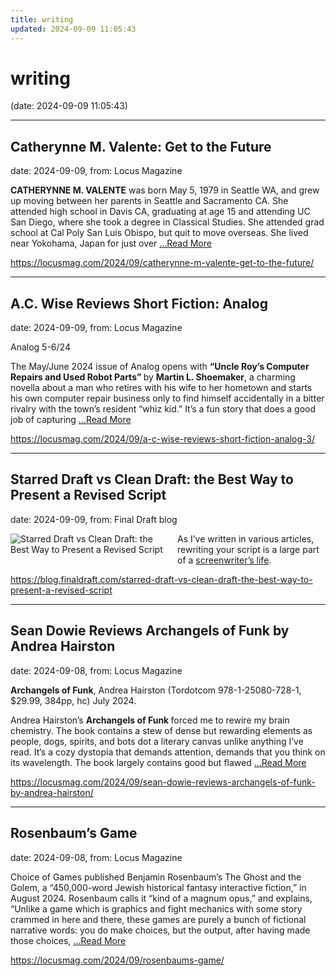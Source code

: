 ```yaml
---
title: writing
updated: 2024-09-09 11:05:43
---
```


# writing

(date: 2024-09-09 11:05:43)

---

## Catherynne M. Valente: Get to the Future

date: 2024-09-09, from: Locus Magazine

<p>
<strong>CATHERYNNE M. VALENTE</strong> was born May 5, 1979 in Seattle WA, and grew up moving between her parents in Seattle and Sacramento CA. She attended high school in Davis CA, graduating at age 15 and attending UC San Diego, where she took a degree in Classical Studies. She attended grad school at Cal Poly San Luis Obispo, but quit to move overseas. She lived near Yokohama, Japan for just over  <a href="https://locusmag.com/2024/09/catherynne-m-valente-get-to-the-future/" class="read-more">...Read More </a></p> 

<https://locusmag.com/2024/09/catherynne-m-valente-get-to-the-future/>

---

## A.C. Wise Reviews Short Fiction: Analog

date: 2024-09-09, from: Locus Magazine

<p>Analog 5-6/24</p>
<p>The May/June 2024 issue of Analog opens with <strong>“Uncle Roy’s Computer Repairs and Used Robot Parts” </strong>by <strong>Martin L. Shoemaker</strong>, a charming novella about a man who retires with his wife to her hometown and starts his own computer repair business only to find himself accidentally in a bitter rivalry with the town’s resident “whiz kid.” It’s a fun story that does a good job of capturing  <a href="https://locusmag.com/2024/09/a-c-wise-reviews-short-fiction-analog-3/" class="read-more">...Read More </a></p> 

<https://locusmag.com/2024/09/a-c-wise-reviews-short-fiction-analog-3/>

---

## Starred Draft vs Clean Draft: the Best Way to Present a Revised Script

date: 2024-09-09, from: Final Draft blog

<div class="hs-featured-image-wrapper"> 
 <a href="https://blog.finaldraft.com/starred-draft-vs-clean-draft-the-best-way-to-present-a-revised-script" title="" class="hs-featured-image-link"> <img src="https://blog.finaldraft.com/hubfs/clean%20draft-1.png" alt="Starred Draft vs Clean Draft: the Best Way to Present a Revised Script" class="hs-featured-image" style="width:auto !important; max-width:50%; float:left; margin:0 15px 15px 0;"> </a> 
</div> 
<p>As I’ve written in various articles, rewriting your script is a large part of a <a href="https://blog.finaldraft.com/what-does-the-life-of-a-screenwriter-look-like">screenwriter’s life</a>.</p> 

<https://blog.finaldraft.com/starred-draft-vs-clean-draft-the-best-way-to-present-a-revised-script>

---

## Sean Dowie Reviews Archangels of Funk by Andrea Hairston

date: 2024-09-08, from: Locus Magazine

<p><strong>Archangels of Funk</strong>, Andrea Hairston (Tor­dotcom 978-1-25080-728-1, $29.99, 384pp, hc) July 2024.</p>
<p>Andrea Hairston’s <strong>Archangels of Funk </strong>forced me to rewire my brain chemistry. The book contains a stew of dense but rewarding elements as people, dogs, spirits, and bots dot a literary canvas unlike anything I’ve read. It’s a cozy dystopia that demands attention, demands that you think on its wavelength. The book largely contains good but flawed  <a href="https://locusmag.com/2024/09/sean-dowie-reviews-archangels-of-funk-by-andrea-hairston/" class="read-more">...Read More </a></p> 

<https://locusmag.com/2024/09/sean-dowie-reviews-archangels-of-funk-by-andrea-hairston/>

---

## Rosenbaum’s Game

date: 2024-09-08, from: Locus Magazine

<p>Choice of Games published Benjamin Rosenbaum’s The Ghost and the Golem, a &#8220;450,000-word Jewish histori­cal fantasy interactive fiction,&#8221; in August 2024. Rosenbaum calls it &#8220;kind of a magnum opus,&#8221; and explains, &#8220;Unlike a game which is graphics and fight mechanics with some story crammed in here and there, these games are purely a bunch of fictional narrative words: you do make choices, but the output, after having made those choices,  <a href="https://locusmag.com/2024/09/rosenbaums-game/" class="read-more">...Read More </a></p> 

<https://locusmag.com/2024/09/rosenbaums-game/>

